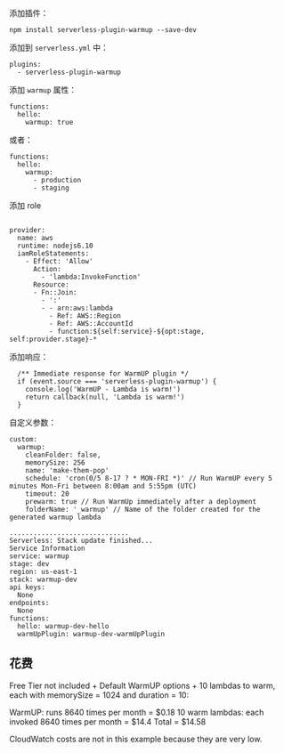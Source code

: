 

添加插件：

```
npm install serverless-plugin-warmup --save-dev
```

添加到 ``serverless.yml`` 中：

```
plugins:
  - serverless-plugin-warmup
```

添加 ``warmup`` 属性：

```
functions:
  hello:
    warmup: true
```

或者：

```
functions:
  hello:
    warmup:
      - production
      - staging
```

添加 role

```

provider:
  name: aws
  runtime: nodejs6.10
  iamRoleStatements:
    - Effect: 'Allow'
      Action:
        - 'lambda:InvokeFunction'
      Resource:
      - Fn::Join:
        - ':'
        - - arn:aws:lambda
          - Ref: AWS::Region
          - Ref: AWS::AccountId
          - function:${self:service}-${opt:stage, self:provider.stage}-*
```

添加响应：

```
  /** Immediate response for WarmUP plugin */
  if (event.source === 'serverless-plugin-warmup') {
    console.log('WarmUP - Lambda is warm!')
    return callback(null, 'Lambda is warm!')
  }
```

自定义参数：

```
custom:
  warmup:
    cleanFolder: false,
    memorySize: 256
    name: 'make-them-pop'
    schedule: 'cron(0/5 8-17 ? * MON-FRI *)' // Run WarmUP every 5 minutes Mon-Fri between 8:00am and 5:55pm (UTC)
    timeout: 20
    prewarm: true // Run WarmUp immediately after a deployment
    folderName: '_warmup' // Name of the folder created for the generated warmup lambda
```

```
..............................
Serverless: Stack update finished...
Service Information
service: warmup
stage: dev
region: us-east-1
stack: warmup-dev
api keys:
  None
endpoints:
  None
functions:
  hello: warmup-dev-hello
  warmUpPlugin: warmup-dev-warmUpPlugin
```

花费
---

Free Tier not included + Default WarmUP options + 10 lambdas to warm, each with memorySize = 1024 and duration = 10:

WarmUP: runs 8640 times per month = $0.18
10 warm lambdas: each invoked 8640 times per month = $14.4
Total = $14.58

CloudWatch costs are not in this example because they are very low.

